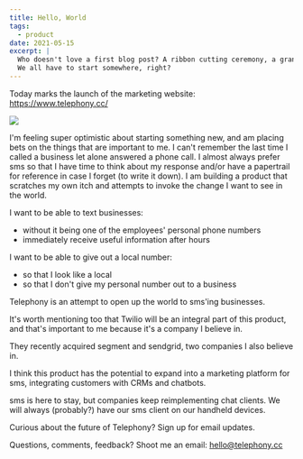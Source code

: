 ```yaml
---
title: Hello, World
tags:
  - product
date: 2021-05-15
excerpt: |
  Who doesn't love a first blog post? A ribbon cutting ceremony, a grand (re)opening?
  We all have to start somewhere, right?
---
```


Today marks the launch of the marketing website: <https://www.telephony.cc/>

![](https://jesse.sh/img/telephony.png)

I'm feeling super optimistic about starting something new, and am placing bets on the things that are important to me. I can't remember the last time I called a business let alone answered a phone call. I almost always prefer sms so that I have time to think about my response and/or have a papertrail for reference in case I forget (to write it down). I am building a product that scratches my own itch and attempts to invoke the change I want to see in the world.

I want to be able to text businesses:

- without it being one of the employees' personal phone numbers
- immediately receive useful information after hours

I want to be able to give out a local number:

- so that I look like a local
- so that I don't give my personal number out to a business

Telephony is an attempt to open up the world to sms'ing businesses.

It's worth mentioning too that Twilio will be an integral part of this product, and that's important to me because it's a company I believe in.

They recently acquired segment and sendgrid, two companies I also believe in.

I think this product has the potential to expand into a marketing platform for sms, integrating customers with CRMs and chatbots.

sms is here to stay, but companies keep reimplementing chat clients. We will always (probably?) have our sms client on our handheld devices.

Curious about the future of Telephony? Sign up for email updates.

Questions, comments, feedback? Shoot me an email: hello@telephony.cc